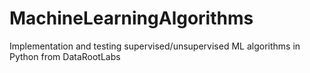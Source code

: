# MachineLearningAlgorithms
Implementation and testing supervised/unsupervised ML algorithms in Python from DataRootLabs
